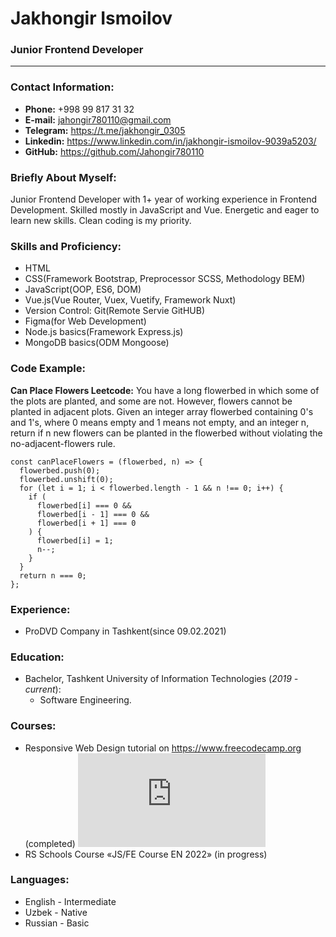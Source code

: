 # Jakhongir Ismoilov

### Junior Frontend Developer

---

### Contact Information:

- **Phone:** +998 99 817 31 32
- **E-mail:** jahongir780110@gmail.com
- **Telegram:** https://t.me/jakhongir_0305
- **Linkedin:** https://www.linkedin.com/in/jakhongir-ismoilov-9039a5203/
- **GitHub:** https://github.com/Jahongir780110

### Briefly About Myself:

Junior Frontend Developer with 1+ year of working experience in Frontend Development. Skilled mostly in JavaScript and Vue. Energetic and eager to learn new skills. Clean coding is my priority.

### Skills and Proficiency:

- HTML
- CSS(Framework Bootstrap, Preprocessor SCSS, Methodology BEM)
- JavaScript(OOP, ES6, DOM)
- Vue.js(Vue Router, Vuex, Vuetify, Framework Nuxt)
- Version Control: Git(Remote Servie GitHUB)
- Figma(for Web Development)
- Node.js basics(Framework Express.js)
- MongoDB basics(ODM Mongoose)

### Code Example:

**Can Place Flowers Leetcode:** You have a long flowerbed in which some of the plots are planted, and some are not. However, flowers cannot be planted in adjacent plots. Given an integer array flowerbed containing 0's and 1's, where 0 means empty and 1 means not empty, and an integer n, return if n new flowers can be planted in the flowerbed without violating the no-adjacent-flowers rule.

    const canPlaceFlowers = (flowerbed, n) => {
      flowerbed.push(0);
      flowerbed.unshift(0);
      for (let i = 1; i < flowerbed.length - 1 && n !== 0; i++) {
        if (
          flowerbed[i] === 0 &&
          flowerbed[i - 1] === 0 &&
          flowerbed[i + 1] === 0
        ) {
          flowerbed[i] = 1;
          n--;
        }
      }
      return n === 0;
    };

### Experience:

- ProDVD Company in Tashkent(since 09.02.2021)

### Education:

- Bachelor, Tashkent University of Information Technologies (_2019 - current_):
  - Software Engineering.

### Courses:

- Responsive Web Design tutorial on https://www.freecodecamp.org (completed)
  ![freecodecamp sertificate](https://fv9-1.failiem.lv/thumb_show.php?i=cxadvhcx3&view)
- RS Schools Course «JS/FE Course EN 2022» (in progress)

### Languages:

- English - Intermediate
- Uzbek - Native
- Russian - Basic

